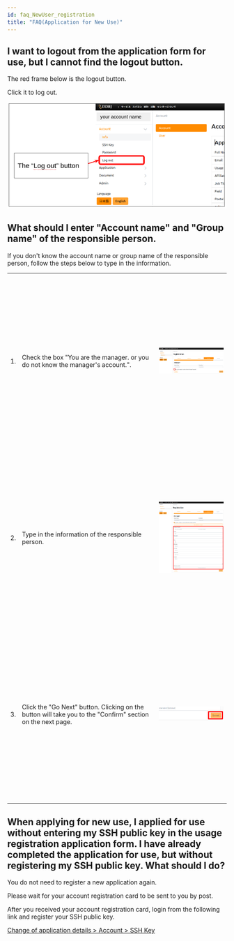 ```yaml
---
id: faq_NewUser_registration
title: "FAQ(Application for New Use)"
---
```


##  I want to logout from the application form for use, but I cannot find the logout button.


The red frame below is the logout button.

Click it to log out.

![](logout_button.png)


## What should I enter "Account name" and "Group name" of the responsible person.

If you don't know the account name or group name of the responsible person, follow the steps below to type in the information. 

<table>
<tr>
<td>1.</td>
<td width="300">Check the box "You are the manager. or you do not know the manager's account.". </td>
<td height="400">

![](ResponsiblePerson_1.png)

</td>
</tr>
<tr>
<td>2.</td>
<td width="300">Type in the information of the responsible person. </td>
<td height="400">

![](ResponsiblePerson_2.png)

</td>
</tr>
<tr>
<td>3.</td>
<td width="300">Click the "Go Next" button. Clicking on the button will take you to the "Confirm" section on the next page. </td>
<td height="400">

![](ResponsiblePerson_3.png)

</td>
</tr>
</table>


## When applying for new use, I applied for use without entering my SSH public key in the usage registration application form. I have already completed the application for use, but without registering my SSH public key. What should I do?

You do not need to register a new application again.

Please wait for your account registration card to be sent to you by post.

After you received your account registration card, 
login from the following link and register your SSH public key.

[<u>Change of application details > Account > SSH Key</u>](/application/registration/#change-of-application-details)

